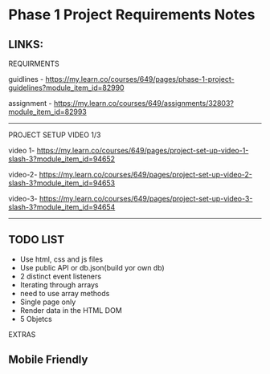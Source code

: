 # Phase 1 Project Requirements Notes

## LINKS:

REQUIRMENTS 

guidlines - https://my.learn.co/courses/649/pages/phase-1-project-guidelines?module_item_id=82990

assignment - https://my.learn.co/courses/649/assignments/32803?module_item_id=82993

------------------------------

 PROJECT SETUP VIDEO 1/3

 video 1- https://my.learn.co/courses/649/pages/project-set-up-video-1-slash-3?module_item_id=94652
 
 video-2- https://my.learn.co/courses/649/pages/project-set-up-video-2-slash-3?module_item_id=94653
 
 video-3- https://my.learn.co/courses/649/pages/project-set-up-video-3-slash-3?module_item_id=94654

---------------------------
## TODO LIST



- Use html, css and js files 
- Use public API or db.json(build yor own db)
- 2 distinct event listeners
- Iterating through arrays
- need to use array methods
- Single page only
- Render data in the HTML DOM
- 5 Objetcs






EXTRAS

Mobile Friendly
-----------------------------------------------------------------